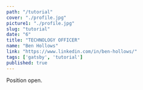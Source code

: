 ```yaml
---
path: "/tutorial"
cover: "./profile.jpg"
picture1: "./profile.jpg"
slug: "tutorial"
date: "6"
title: "TECHNOLOGY OFFICER"
name: "Ben Hollows"
link: "https://www.linkedin.com/in/ben-hollows/"
tags: ['gatsby', 'tutorial']
published: true
---
```


Position open. 
